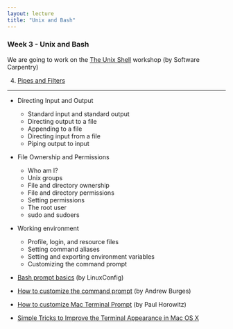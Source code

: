 ```yaml
---
layout: lecture
title: "Unix and Bash"
---
```


### Week 3 - Unix and Bash

We are going to work on the [The Unix Shell](http://swcarpentry.github.io/shell-novice/) workshop (by Software Carpentry)

4. [Pipes and Filters](http://swcarpentry.github.io/shell-novice/04-pipefilter/)

-----

- Directing Input and Output
	+ Standard input and standard output
	+ Directing output to a file
	+ Appending to a file
	+ Directing input from a file
	+ Piping output to input

- File Ownership and Permissions
	+ Who am I?
	+ Unix groups
	+ File and directory ownership
	+ File and directory permissions
	+ Setting permissions
	+ The root user
	+ sudo and sudoers

- Working environment
	+ Profile, login, and resource files
	+ Setting command aliases
	+ Setting and exporting environment variables
	+ Customizing the command prompt

- [Bash prompt basics](https://linuxconfig.org/bash-prompt-basics) (by LinuxConfig)
- [How to customize the command prompt](http://code.tutsplus.com/tutorials/how-to-customize-the-command-prompt--net-20586) (by Andrew Burges)
- [How to customize Mac Terminal Prompt](http://osxdaily.com/2006/12/11/how-to-customize-your-terminal-prompt/) (by Paul Horowitz)
- [Simple Tricks to Improve the Terminal Appearance in Mac OS X](http://osxdaily.com/2013/02/05/improve-terminal-appearance-mac-os-x/)
